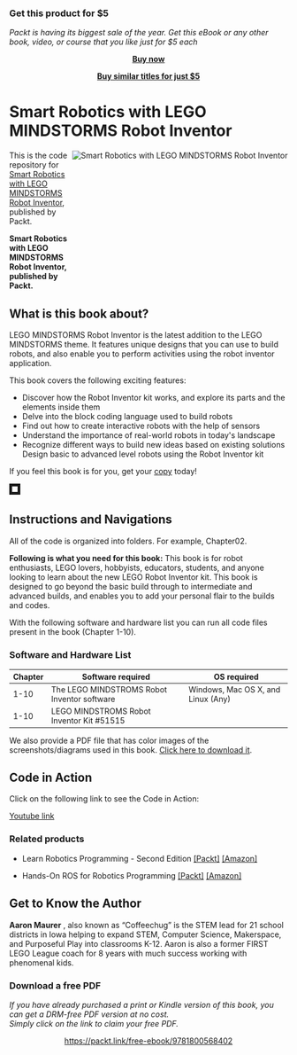 
### Get this product for $5

<i>Packt is having its biggest sale of the year. Get this eBook or any other book, video, or course that you like just for $5 each</i>


<b><p align='center'>[Buy now](https://packt.link/9781800568402)</p></b>


<b><p align='center'>[Buy similar titles for just $5](https://subscription.packtpub.com/search)</p></b>


# Smart Robotics with LEGO MINDSTORMS Robot Inventor

<a href="https://www.packtpub.com/in/iot-hardware/smart-robotics-with-lego-mindstorms-robot-inventor?utm_source=github&utm_medium=repository&utm_campaign=9781800568402"><img src="https://static.packt-cdn.com/products/9781800568402/cover/smaller" alt="Smart Robotics with LEGO MINDSTORMS Robot Inventor" height="256px" align="right"></a>

This is the code repository for [Smart Robotics with LEGO MINDSTORMS Robot Inventor](https://www.packtpub.com/in/iot-hardware/smart-robotics-with-lego-mindstorms-robot-inventor?utm_source=github&utm_medium=repository&utm_campaign=9781800568402), published by Packt.

**Smart Robotics with LEGO MINDSTORMS Robot Inventor, published by Packt.**

## What is this book about?
LEGO MINDSTORMS Robot Inventor is the latest addition to the LEGO MINDSTORMS theme. It features unique designs that you can use to build robots, and also enable you to perform activities using the robot inventor application. 

This book covers the following exciting features:
* Discover how the Robot Inventor kit works, and explore its parts and the elements inside them
* Delve into the block coding language used to build robots
* Find out how to create interactive robots with the help of sensors
* Understand the importance of real-world robots in today's landscape
* Recognize different ways to build new ideas based on existing solutions
Design basic to advanced level robots using the Robot Inventor kit

If you feel this book is for you, get your [copy](https://www.amazon.com/dp/1800568401) today!

<a href="https://www.packtpub.com/?utm_source=github&utm_medium=banner&utm_campaign=GitHubBanner"><img src="https://raw.githubusercontent.com/PacktPublishing/GitHub/master/GitHub.png" 
alt="https://www.packtpub.com/" border="5" /></a>

## Instructions and Navigations
All of the code is organized into folders. For example, Chapter02.


**Following is what you need for this book:**
This book is for robot enthusiasts, LEGO lovers, hobbyists, educators, students, and anyone looking to learn about the new LEGO Robot Inventor kit. This book is designed to go beyond the basic build through to intermediate and advanced builds, and enables you to add your personal flair to the builds and codes.

With the following software and hardware list you can run all code files present in the book (Chapter 1-10).
### Software and Hardware List
| Chapter | Software required | OS required |
| -------- | ------------------------------------ | ----------------------------------- |
| 1-10 | The LEGO MINDSTROMS Robot Inventor software | Windows, Mac OS X, and Linux (Any) |
| 1-10 | LEGO MINDSTROMS Robot Inventor Kit #51515 |  |

We also provide a PDF file that has color images of the screenshots/diagrams used in this book. [Click here to download it](http://www.packtpub.com/sites/default/files/downloads/9781800568402_ColorImages.pdf).

## Code in Action

Click on the following link to see the Code in Action:

[Youtube link](http://bit.ly/2Ovna4w)

### Related products
* Learn Robotics Programming - Second Edition [[Packt]](https://www.packtpub.com/product/learn-robotics-programming-second-edition/9781839218804?utm_source=github&utm_medium=repository&utm_campaign=9781839218804) [[Amazon]](https://www.amazon.com/dp/1839218800)

* Hands-On ROS for Robotics Programming [[Packt]](https://www.packtpub.com/product/hands-on-ros-for-robotics-programming/9781838551308?utm_source=github&utm_medium=repository&utm_campaign=9781838551308) [[Amazon]](https://www.amazon.com/dp/1838551301)

## Get to Know the Author
**Aaron Maurer**
, also known as “Coffeechug” is the STEM lead for 21 school districts in Iowa helping to expand STEM, Computer Science, Makerspace, and Purposeful Play into classrooms K-12. Aaron is also a former FIRST LEGO League coach for 8 years with much success working with phenomenal kids.
### Download a free PDF

 <i>If you have already purchased a print or Kindle version of this book, you can get a DRM-free PDF version at no cost.<br>Simply click on the link to claim your free PDF.</i>
<p align="center"> <a href="https://packt.link/free-ebook/9781800568402">https://packt.link/free-ebook/9781800568402 </a> </p>